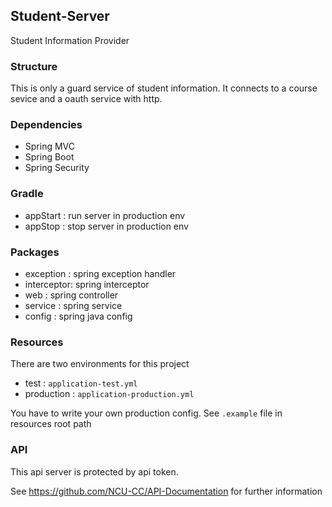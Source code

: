## Student-Server
Student Information Provider

### Structure
This is only a guard service of student information. It connects to a course sevice and a oauth service with http.

### Dependencies
- Spring MVC
- Spring Boot
- Spring Security

### Gradle
- appStart  : run server in production env
- appStop   : stop server in production env

### Packages
- exception  : spring exception handler
- interceptor: spring interceptor
- web        : spring controller
- service    : spring service
- config     : spring java config

### Resources
There are two environments for this project

- test : `application-test.yml`
- production : `application-production.yml`

You have to write your own production config. See `.example` file in resources root path


### API

This api server is protected by api token.

See https://github.com/NCU-CC/API-Documentation for further information